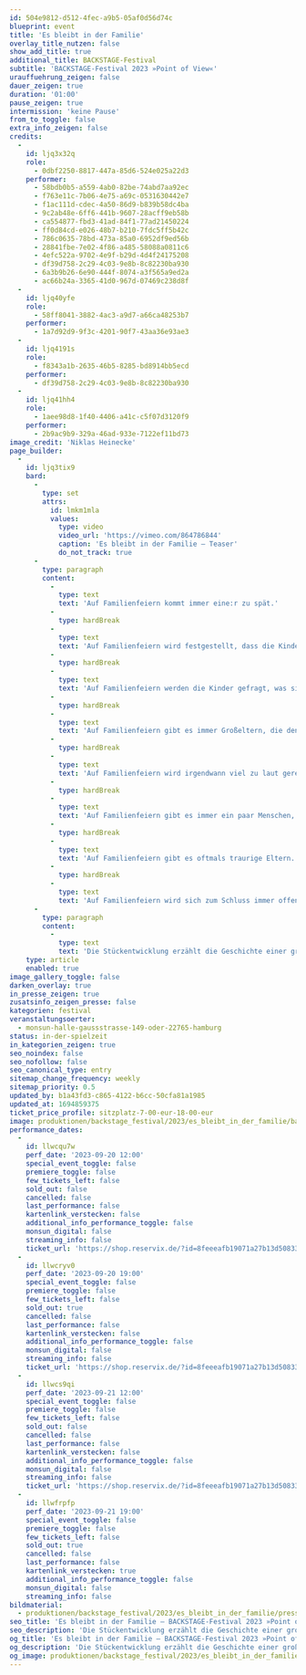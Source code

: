 ```yaml
---
id: 504e9812-d512-4fec-a9b5-05af0d56d74c
blueprint: event
title: 'Es bleibt in der Familie'
overlay_title_nutzen: false
show_add_title: true
additional_title: BACKSTAGE-Festival
subtitle: 'BACKSTAGE-Festival 2023 »Point of View«'
urauffuehrung_zeigen: false
dauer_zeigen: true
duration: '01:00'
pause_zeigen: true
intermission: 'keine Pause'
from_to_toggle: false
extra_info_zeigen: false
credits:
  -
    id: ljq3x32q
    role:
      - 0dbf2250-8817-447a-85d6-524e025a22d3
    performer:
      - 58bdb0b5-a559-4ab0-82be-74abd7aa92ec
      - f763e11c-7b06-4e75-a69c-0531630442e7
      - f1ac111d-cdec-4a50-86d9-b839b58dc4ba
      - 9c2ab48e-6ff6-441b-9607-28acff9eb58b
      - ca554877-fbd3-41ad-84f1-77ad21450224
      - ff0d84cd-e026-48b7-b210-7fdc5ff5b42c
      - 786c0635-78bd-473a-85a0-6952df9ed56b
      - 28841fbe-7e02-4f86-a485-58088a0811c6
      - 4efc522a-9702-4e9f-b29d-4d4f24175208
      - df39d758-2c29-4c03-9e8b-8c82230ba930
      - 6a3b9b26-6e90-444f-8074-a3f565a9ed2a
      - ac66b24a-3365-41d0-967d-07469c238d8f
  -
    id: ljq40yfe
    role:
      - 58ff8041-3882-4ac3-a9d7-a66ca48253b7
    performer:
      - 1a7d92d9-9f3c-4201-90f7-43aa36e93ae3
  -
    id: ljq4191s
    role:
      - f8343a1b-2635-46b5-8285-bd8914bb5ecd
    performer:
      - df39d758-2c29-4c03-9e8b-8c82230ba930
  -
    id: ljq41hh4
    role:
      - 1aee98d8-1f40-4406-a41c-c5f07d3120f9
    performer:
      - 2b9ac9b9-329a-46ad-933e-7122ef11bd73
image_credit: 'Niklas Heinecke'
page_builder:
  -
    id: ljq3tix9
    bard:
      -
        type: set
        attrs:
          id: lmkm1mla
          values:
            type: video
            video_url: 'https://vimeo.com/864786844'
            caption: 'Es bleibt in der Familie – Teaser'
            do_not_track: true
      -
        type: paragraph
        content:
          -
            type: text
            text: 'Auf Familienfeiern kommt immer eine:r zu spät.'
          -
            type: hardBreak
          -
            type: text
            text: 'Auf Familienfeiern wird festgestellt, dass die Kinder gewachsen sind.'
          -
            type: hardBreak
          -
            type: text
            text: 'Auf Familienfeiern werden die Kinder gefragt, was sie machen wollen, wenn sie groß sind.'
          -
            type: hardBreak
          -
            type: text
            text: 'Auf Familienfeiern gibt es immer Großeltern, die den Kindern Geld zustecken.'
          -
            type: hardBreak
          -
            type: text
            text: 'Auf Familienfeiern wird irgendwann viel zu laut geredet.'
          -
            type: hardBreak
          -
            type: text
            text: 'Auf Familienfeiern gibt es immer ein paar Menschen, die sich nicht gehört fühlen.'
          -
            type: hardBreak
          -
            type: text
            text: 'Auf Familienfeiern gibt es oftmals traurige Eltern.'
          -
            type: hardBreak
          -
            type: text
            text: 'Auf Familienfeiern wird sich zum Schluss immer offensiv gestritten.'
      -
        type: paragraph
        content:
          -
            type: text
            text: 'Die Stückentwicklung erzählt die Geschichte einer großen Familie, die sich anlässlich des 90. Geburtstages von Papa Zeus versammelt hat. Es wird gegessen, geplaudert und geflirtet. Doch wie sollte es auch anders sein, im Laufe des Abends droht die Stimmung zu kippen. Viel zu lange bestimmen die Eltern schon über das Leben ihrer 13 – nun schon erwachsenen – Kinder. Die familiären Abläufe wiederholen sich immer und immer wieder und über die wirklich wichtigen Dinge wurde bisher noch nie gesprochen. Ist endlich die Zeit gekommen, um aus all diesen ewigen Kreisläufen auszubrechen?'
    type: article
    enabled: true
image_gallery_toggle: false
darken_overlay: true
in_presse_zeigen: true
zusatsinfo_zeigen_presse: false
kategorien: festival
veranstaltungsoerter:
  - monsun-halle-gaussstrasse-149-oder-22765-hamburg
status: in-der-spielzeit
in_kategorien_zeigen: true
seo_noindex: false
seo_nofollow: false
seo_canonical_type: entry
sitemap_change_frequency: weekly
sitemap_priority: 0.5
updated_by: b1a43fd3-c865-4122-b6cc-50cfa81a1985
updated_at: 1694859375
ticket_price_profile: sitzplatz-7-00-eur-18-00-eur
image: produktionen/backstage_festival/2023/es_bleibt_in_der_familie/backstage_festival_es_bleibt_in_der_familie_01_c_niklas_heinecke.jpg
performance_dates:
  -
    id: llwcqu7w
    perf_date: '2023-09-20 12:00'
    special_event_toggle: false
    premiere_toggle: false
    few_tickets_left: false
    sold_out: false
    cancelled: false
    last_performance: false
    kartenlink_verstecken: false
    additional_info_performance_toggle: false
    monsun_digital: false
    streaming_info: false
    ticket_url: 'https://shop.reservix.de/?id=8feeeafb19071a27b13d5083379d95183e9ab490f2f135faf80b2fecfc1ba00f2aba7ad8945f4a4292549eb86feddc1b&vID=7337&eventGrpID=446187&eventID=2153765'
  -
    id: llwcryv0
    perf_date: '2023-09-20 19:00'
    special_event_toggle: false
    premiere_toggle: false
    few_tickets_left: false
    sold_out: true
    cancelled: false
    last_performance: false
    kartenlink_verstecken: false
    additional_info_performance_toggle: false
    monsun_digital: false
    streaming_info: false
    ticket_url: 'https://shop.reservix.de/?id=8feeeafb19071a27b13d5083379d95183e9ab490f2f135faf80b2fecfc1ba00f2aba7ad8945f4a4292549eb86feddc1b&vID=7337&eventGrpID=446187&eventID=2153767'
  -
    id: llwcs9qi
    perf_date: '2023-09-21 12:00'
    special_event_toggle: false
    premiere_toggle: false
    few_tickets_left: false
    sold_out: false
    cancelled: false
    last_performance: false
    kartenlink_verstecken: false
    additional_info_performance_toggle: false
    monsun_digital: false
    streaming_info: false
    ticket_url: 'https://shop.reservix.de/?id=8feeeafb19071a27b13d5083379d95183e9ab490f2f135faf80b2fecfc1ba00f2aba7ad8945f4a4292549eb86feddc1b&vID=7337&eventGrpID=446187&eventID=2153768'
  -
    id: llwfrpfp
    perf_date: '2023-09-21 19:00'
    special_event_toggle: false
    premiere_toggle: false
    few_tickets_left: false
    sold_out: true
    cancelled: false
    last_performance: false
    kartenlink_verstecken: true
    additional_info_performance_toggle: false
    monsun_digital: false
    streaming_info: false
bildmaterial:
  - produktionen/backstage_festival/2023/es_bleibt_in_der_familie/presse/backstage_festival_es_bleibt_in_der_familie_01_c_niklas_heinecke.jpg
seo_title: 'Es bleibt in der Familie – BACKSTAGE-Festival 2023 »Point of View«'
seo_description: 'Die Stückentwicklung erzählt die Geschichte einer großen Familie, die sich versammelt hat. Ist endlich die Zeit gekommen, um aus Kreisläufen auszubrechen?'
og_title: 'Es bleibt in der Familie – BACKSTAGE-Festival 2023 »Point of View«'
og_description: 'Die Stückentwicklung erzählt die Geschichte einer großen Familie, die sich versammelt hat. Ist endlich die Zeit gekommen, um aus Kreisläufen auszubrechen?'
og_image: produktionen/backstage_festival/2023/es_bleibt_in_der_familie/social_media_backstage_festival_es_bleibt_in_der_familie_c_niklas_heinecke.jpg
---
```

